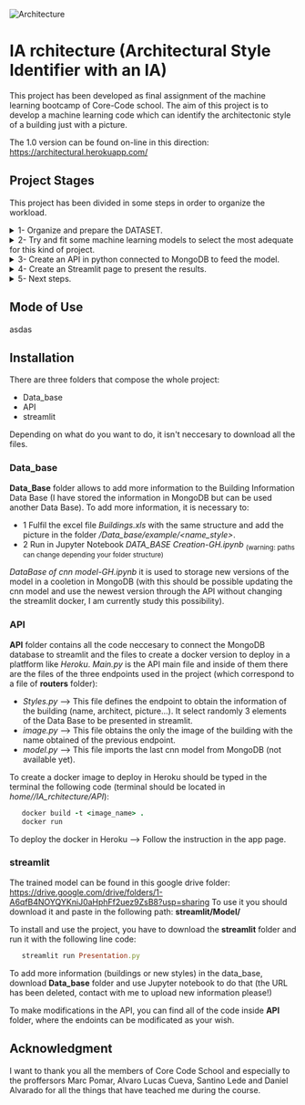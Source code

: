 ![Architecture](https://user-images.githubusercontent.com/101878865/185236283-eb2187f0-0154-41cf-9727-3be28737e9d3.gif)

# IA rchitecture (Architectural Style Identifier with an IA) 

This project has been developed as final assignment of the machine learning bootcamp of Core-Code school.
The aim of this project is to develop a machine learning code which can identify the architectonic style of a building just with a picture.

The 1.0 version can be found on-line in this direction: https://architectural.herokuapp.com/

## Project Stages
This project has been divided in some steps in order to organize the workload.

<details><summary>1-	Organize and prepare the DATASET.</summary>

The Dataset of this project can be downloaded from kaggle: https://www.kaggle.com/datasets/dumitrux/architectural-styles-dataset?resource=download. It contains 10113 pictures divided in 25 folders, each one corresponds to a different  architectural style (from Achaemenid and Ancient Egyptian architecture to Postmodern architecture). 

To avoid overloading of the model, it has only been used 5 styles to train the model: 
- Postmodern
- Novelty
- International style
- Deconstructivism 
- Chicago School architecture

After having a trained model, it is going to be added other styles to distinguish more styles.

</details>

<details><summary>2-	Try and fit some machine learning models to select the most adequate for this kind of project.</summary>

The model selected to us in this application is a derived model from “ResNet50” where are added a Flattern layer, a Dense layer with 512 units and “relu” activation and a Dense layer with 5 units and “softmax” activation (based on this article of a similar problem: https://chroniclesofai.com/transfer-learning-with-keras-resnet-50/). 

ResNet50 is a very well known CNN model which can be found in the paper by K. He et al. (publised in 2017): Deep Residual Learning for Image Recognition (https://arxiv.org/abs/1512.03385). This CNN model was development to solve the degradation problem in a deep network (adding more layers to a sufficiently deep neural network would first see saturation in accuracy and then the accuracy degrades).

The current model has reach an accuracy higher than 80% as can be seen in the picture of the next chapter.

</details>

<details><summary>3-	Create an API in python connected to MongoDB to feed the model.</summary>

It has been created a Data Base in MongoDB with pictures and information of the buildings of each architectural styles (Authors, Year of construction and Name of the building). This Data Base has been dockerized and published in Heroku to be available at any time.

![Mongo](https://user-images.githubusercontent.com/101878865/185746418-56d9652c-91fa-4909-b002-cfc87bda2a05.jpg)

</details>

<details><summary>4-	Create an Streamlit page to present the results.</summary>

A Streamlit web has been developed to present all the data. There site is divided in two pages, the first one to explain how all the things works and the other one where all the magic happens (see next picture). 

![Streamlit-nothing](https://user-images.githubusercontent.com/101878865/185240943-52c804a0-b378-4420-9775-c99d0ad86954.jpg)

When an image is uploaded and confirmed, the model starts looking for similarities to stablishs the most probable architectural style and to presents the result. After that, the program calls (through the API) to a MongoDB data base where can be found pictures and information of buildings of the same style.

![Streamlit-Results](https://user-images.githubusercontent.com/101878865/185236400-c42ce73a-e7c0-45f4-b3a0-2219cb46a8c3.jpg)

</details>

<details><summary>5-	Next steps.</summary>


It has been identified two main paths to improve this project:

- Add more styles to make more complete and complex the model.
- Add this project to Google Cloud to be sure that there is not faillure in the website if there are a lot of users. 

</details>

## Mode of Use

asdas

## Installation

There are three folders that compose the whole project:
- Data_base
- API
- streamlit

Depending on what do you want to do, it isn't neccesary to download all the files. 

### Data_base

**Data_Base** folder allows to add more information to the Building Information Data Base (I have stored the information in MongoDB but can be used another Data Base). To add more information, it is necessary to:

- 1 Fulfil the excel file *Buildings.xls* with the same structure and add the picture in the folder */Data_base/example/<name_style>*.
- 2 Run in Jupyter Notebook *DATA_BASE Creation-GH.ipynb* <sub>(warning: paths can change depending your folder structure)</sub>

*DataBase of cnn model-GH.ipynb* it is used to storage new versions of the model in a cooletion in MongoDB (with this should be possible updating the cnn model and use the newest version through the API without changing the streamlit docker, I am currently study this possibility). 

### API

**API** folder contains all the code neccesary to connect the MongoDB database to streamlit and the files to create a docker version to deploy in a platfform like *Heroku*. *Main.py* is the API main file and inside of them there are the files of the three endpoints used in the project (which correspond to a file of **routers** folder):

- *Styles.py* --> This file defines the endpoint to obtain the information of the building (name, architect, picture...). It select randomly 3 elements of the Data Base to be presented in streamlit.
- *image.py* --> This file obtains the only the image of the building with the name obtained of the previous endpoint.
- *model.py* --> This file imports the last cnn model from MongoDB (not available yet).

To create a docker image to deploy in Heroku should be typed in the terminal the following code (terminal should be located in *home/<user>/IA_rchitecture/API*):

```ruby
   docker build -t <image_name> .
   docker run
```

To deploy the docker in Heroku --> Follow the instruction in the app page. 

### streamlit

The trained model can be found in this google drive folder: https://drive.google.com/drive/folders/1-A6qfB4NOYQYKniJ0aHphFf2uez9ZsB8?usp=sharing
To use it you should download it and paste in the following path: **streamlit/Model/** 

To install and use the project, you have to download the **streamlit** folder and run it with the following line code: 

```ruby
   streamlit run Presentation.py
```

To add more information (buildings or new styles) in the data_base, download **Data_base** folder and use Jupyter notebook to do that (the URL has been deleted, contact with me to upload new information please!)

To make modifications in the API, you can find all of the code inside **API** folder, where the endoints can be modificated as your wish.

## Acknowledgment

I want to thank you all the members of Core Code School and especially to the proffersors Marc Pomar, Alvaro Lucas Cueva, Santino Lede and Daniel Alvarado for all the things that have teached me during the course.   
